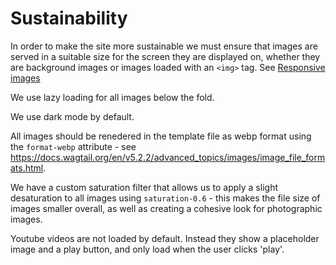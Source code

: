 # Sustainability

In order to make the site more sustainable we must ensure that images are served in a suitable size for the screen they are displayed on, whether they are background images or images loaded with an `<img>` tag. See [Responsive images](responsive-images.md)

We use lazy loading for all images below the fold.

We use dark mode by default.

All images should be renedered in the template file as webp format using the `format-webp` attribute - see https://docs.wagtail.org/en/v5.2.2/advanced_topics/images/image_file_formats.html.

We have a custom saturation filter that allows us to apply a slight desaturation to all images using `saturation-0.6` - this makes the file size of images smaller overall, as well as creating a cohesive look for photographic images.

Youtube videos are not loaded by default. Instead they show a placeholder image and a play button, and only load when the user clicks 'play'.
